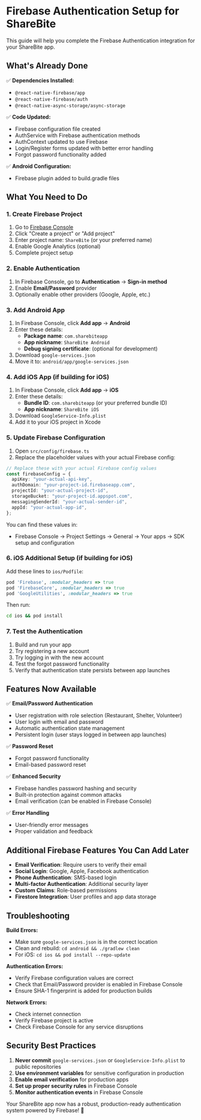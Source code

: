 # Firebase Authentication Setup for ShareBite

This guide will help you complete the Firebase Authentication integration for your ShareBite app.

## What's Already Done

✅ **Dependencies Installed:**
- `@react-native-firebase/app`
- `@react-native-firebase/auth`
- `@react-native-async-storage/async-storage`

✅ **Code Updated:**
- Firebase configuration file created
- AuthService with Firebase authentication methods
- AuthContext updated to use Firebase
- Login/Register forms updated with better error handling
- Forgot password functionality added

✅ **Android Configuration:**
- Firebase plugin added to build.gradle files

## What You Need to Do

### 1. Create Firebase Project

1. Go to [Firebase Console](https://console.firebase.google.com/)
2. Click "Create a project" or "Add project"
3. Enter project name: `ShareBite` (or your preferred name)
4. Enable Google Analytics (optional)
5. Complete project setup

### 2. Enable Authentication

1. In Firebase Console, go to **Authentication** → **Sign-in method**
2. Enable **Email/Password** provider
3. Optionally enable other providers (Google, Apple, etc.)

### 3. Add Android App

1. In Firebase Console, click **Add app** → **Android**
2. Enter these details:
   - **Package name**: `com.sharebiteapp`
   - **App nickname**: `ShareBite Android`
   - **Debug signing certificate**: (optional for development)
3. Download `google-services.json`
4. Move it to: `android/app/google-services.json`

### 4. Add iOS App (if building for iOS)

1. In Firebase Console, click **Add app** → **iOS**
2. Enter these details:
   - **Bundle ID**: `com.sharebiteapp` (or your preferred bundle ID)
   - **App nickname**: `ShareBite iOS`
3. Download `GoogleService-Info.plist`
4. Add it to your iOS project in Xcode

### 5. Update Firebase Configuration

1. Open `src/config/firebase.ts`
2. Replace the placeholder values with your actual Firebase config:

```typescript
// Replace these with your actual Firebase config values
const firebaseConfig = {
  apiKey: "your-actual-api-key",
  authDomain: "your-project-id.firebaseapp.com",
  projectId: "your-actual-project-id",
  storageBucket: "your-project-id.appspot.com",
  messagingSenderId: "your-actual-sender-id",
  appId: "your-actual-app-id",
};
```

You can find these values in:
- Firebase Console → Project Settings → General → Your apps → SDK setup and configuration

### 6. iOS Additional Setup (if building for iOS)

Add these lines to `ios/Podfile`:

```ruby
pod 'Firebase', :modular_headers => true
pod 'FirebaseCore', :modular_headers => true
pod 'GoogleUtilities', :modular_headers => true
```

Then run:
```bash
cd ios && pod install
```

### 7. Test the Authentication

1. Build and run your app
2. Try registering a new account
3. Try logging in with the new account
4. Test the forgot password functionality
5. Verify that authentication state persists between app launches

## Features Now Available

✅ **Email/Password Authentication**
- User registration with role selection (Restaurant, Shelter, Volunteer)
- User login with email and password
- Automatic authentication state management
- Persistent login (user stays logged in between app launches)

✅ **Password Reset**
- Forgot password functionality
- Email-based password reset

✅ **Enhanced Security**
- Firebase handles password hashing and security
- Built-in protection against common attacks
- Email verification (can be enabled in Firebase Console)

✅ **Error Handling**
- User-friendly error messages
- Proper validation and feedback

## Additional Firebase Features You Can Add Later

- **Email Verification**: Require users to verify their email
- **Social Login**: Google, Apple, Facebook authentication
- **Phone Authentication**: SMS-based login
- **Multi-factor Authentication**: Additional security layer
- **Custom Claims**: Role-based permissions
- **Firestore Integration**: User profiles and app data storage

## Troubleshooting

**Build Errors:**
- Make sure `google-services.json` is in the correct location
- Clean and rebuild: `cd android && ./gradlew clean`
- For iOS: `cd ios && pod install --repo-update`

**Authentication Errors:**
- Verify Firebase configuration values are correct
- Check that Email/Password provider is enabled in Firebase Console
- Ensure SHA-1 fingerprint is added for production builds

**Network Errors:**
- Check internet connection
- Verify Firebase project is active
- Check Firebase Console for any service disruptions

## Security Best Practices

1. **Never commit** `google-services.json` or `GoogleService-Info.plist` to public repositories
2. **Use environment variables** for sensitive configuration in production
3. **Enable email verification** for production apps
4. **Set up proper security rules** in Firebase Console
5. **Monitor authentication events** in Firebase Console

Your ShareBite app now has a robust, production-ready authentication system powered by Firebase! 🎉
